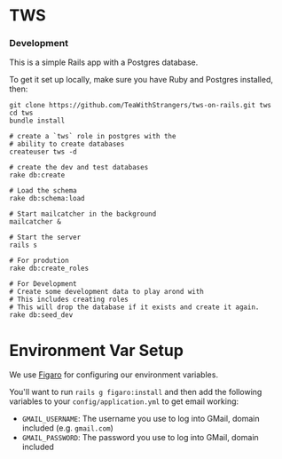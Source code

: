 # TWS

### Development

This is a simple Rails app with a Postgres database.

To get it set up locally, make sure you have Ruby and Postgres
installed, then:


```
git clone https://github.com/TeaWithStrangers/tws-on-rails.git tws
cd tws
bundle install

# create a `tws` role in postgres with the
# ability to create databases
createuser tws -d

# create the dev and test databases
rake db:create

# Load the schema
rake db:schema:load

# Start mailcatcher in the background
mailcatcher &

# Start the server
rails s

# For prodution
rake db:create_roles

# For Development
# Create some development data to play arond with
# This includes creating roles
# This will drop the database if it exists and create it again.
rake db:seed_dev
```

# Environment Var Setup

We use [Figaro][1] for configuring our environment variables.

You'll want to run `rails g figaro:install` and then add the following variables
to your `config/application.yml` to get email working:

* `GMAIL_USERNAME`: The username you use to log into GMail, domain included
  (e.g. `gmail.com`)
* `GMAIL_PASSWORD`: The password you use to log into GMail, domain included


[1]:https://github.com/laserlemon/figaro
